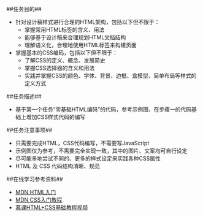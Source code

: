 ##任务目的##
<ul>
    <li>
        针对设计稿样式进行合理的HTML架构，包括以下但不限于：
        <ul>
            <li>掌握常用HTML标签的含义、用法</li>
            <li>能够基于设计稿来合理规划HTML文档结构</li>
            <li>理解语义化，合理地使用HTML标签来构建页面</li>
        </ul>
    </li>
    <li>
        掌握基本的CSS编码，包括以下但不限于：
        <ul>
            <li>了解CSS的定义、概念、发展简史</li>
            <li>掌握CSS选择器的含义和用法</li>
            <li>实践并掌握CSS的颜色、字体、背景、边框、盒模型、简单布局等样式的定义方式</li>
        </ul>
    </li>
</ul>

##任务描述##
<ul>
    <li>
        基于第一个任务“零基础HTML编码”的代码，参考示例图，在步骤一的代码基础上增加CSS样式代码的编写
    </li>
</ul>

##任务注意事项##
<ul>
    <li>只需要完成HTML，CSS代码编写，不需要写JavaScript</li>
    <li>示例图仅为参考，不需要完全实现一致，其中的图片、文案均可自行设定</li>
    <li>尽可能多地尝试不同的、更多的样式设定来实践各种CSS属性</li>
    <li>HTML 及 CSS 代码结构清晰、规范</li>
</ul>

##在线学习参考资料##
<ul>
    <li>
        <a href="https://developer.mozilla.org/zh-CN/docs/Web/Guide/HTML/Introduction" target="view_window">
            MDN HTML入门
        </a>
    </li>
    <li>
        <a href="https://developer.mozilla.org/zh-CN/docs/Web/Guide/CSS/Getting_started" target="view_window">
            MDN CSS入门教程
        </a>
    </li>
    <li>
        <a href="http://www.imooc.com/learn/9" target="view_window">
            慕课HTML+CSS基础教程视频
        </a>
    </li>
</ul>